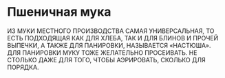 # Пшеничная мука
ИЗ МУКИ МЕСТНОГО ПРОИЗВОДСТВА САМАЯ УНИВЕРСАЛЬНАЯ, ТО ЕСТЬ ПОДХОДЯЩАЯ КАК ДЛЯ ХЛЕБА, ТАК И ДЛЯ БЛИНОВ И ПРОЧЕЙ ВЫПЕЧКИ, А ТАКЖЕ ДЛЯ ПАНИРОВКИ, НАЗЫВАЕТСЯ «НАСТЮША». ДЛЯ ПАНИРОВКИ МУКУ ТОЖЕ ЖЕЛАТЕЛЬНО ПРОСЕИВАТЬ. НЕ СТОЛЬКО ДАЖЕ ДЛЯ ТОГО, ЧТОБЫ АЭРИРОВАТЬ, СКОЛЬКО ДЛЯ ПОРЯДКА.